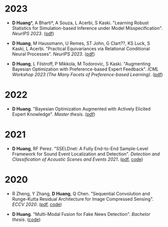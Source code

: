 # 2023

- **D Huang**\*, A Bharti\*, A Souza, L Acerbi, S Kaski. "Learning Robust Statistics for Simulation-based Inference under Model Misspecification". *NeurIPS 2023*. ([pdf](https://arxiv.org/abs/2305.15871))

- **D Huang**, M Haussmann, U Remes, ST John, G Clart??, KS Luck, S Kaski, L Acerbi. "Practical Equivariances via Relational Conditional Neural Processes". *NeurIPS 2023*. 
([pdf](https://arxiv.org/abs/2306.10915))

- **D Huang**, L Filstroff, P Mikkola, M Todorovic, S Kaski. "Augmenting Bayesian Optimization with Preference-based Expert Feedback". *ICML Workshop 2023 (The Many Facets of Preference-based Learning)*. ([pdf](https://arxiv.org/abs/2208.08742))

# 2022
- **D Huang**. "Bayesian Optimization Augmented with Actively Elicited Expert Knowledge". *Master thesis*. ([pdf](https://aaltodoc.aalto.fi/handle/123456789/115226))


# 2021
- **D Huang**, RF Perez. "SSELDnet: A Fully End-to-End Sample-Level Framework for Sound Event Localization and Detection". *Detection and Classification of Acoustic Scenes and Events 2021*. ([pdf](https://dcase.community/documents/challenge2021/technical_reports/DCASE2021_Huang_24_t3.pdf), [code](https://github.com/huangdaolang/DCASE2021-SELD))


# 2020

- R Zheng, Y Zhang, **D Huang**, Q Chen. "Sequential Convolution and Runge-Kutta Residual Architecture for Image Compressed Sensing". *ECCV 2020*. ([pdf](https://www.ecva.net/papers/eccv_2020/papers_ECCV/papers/123540222.pdf), [code](https://github.com/huangdaolang/RK-CCSNet))

- **D Huang**. "Multi-Modal Fusion for Fake News Detection". *Bachelor thesis*. ([code](https://github.com/huangdaolang/Multimodal-Fusion-Fake-News-Detection))
